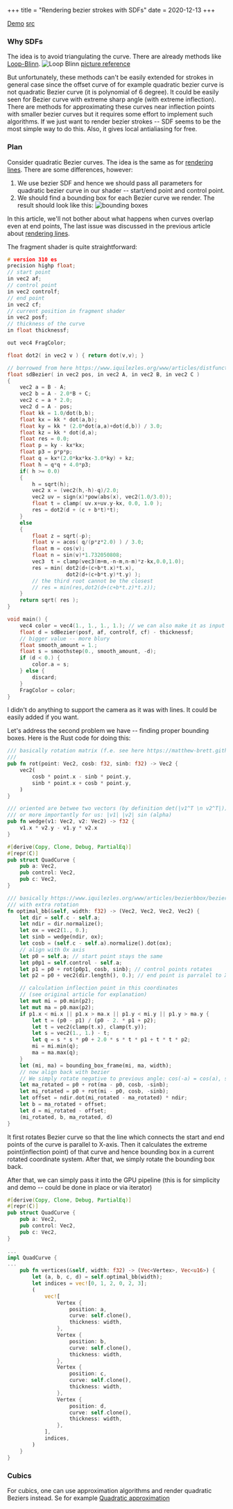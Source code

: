 +++
title = "Rendering bezier strokes with SDFs"
date = 2020-12-13
+++

[Demo](https://pum-purum-pum-pum.github.io/bezier/)
[src](https://github.com/pum-purum-pum-pum/beziers)

### Why SDFs

The idea is to avoid triangulating the curve. There are already methods like
[Loop-Blinn](https://developer.nvidia.com/gpugems/gpugems3/part-iv-image-effects/chapter-25-rendering-vector-art-gpu).
![Loop Blinn](loop_blinn.jpg)
[picture reference](https://developer.nvidia.com/gpugems/gpugems3/part-iv-image-effects/chapter-25-rendering-vector-art-gpu)

But unfortunately, these methods can't be easily
extended for strokes in general case since the
offset curve of for example quadratic bezier curve
is not quadratic Bezier curve (it is polynomial of 6 degree).
It could be easily seen for Bezier curve with
extreme sharp angle (with extreme inflection).
There are methods for approximating these curves
near inflection points with smaller bezier curves but it
requires some effort to implement such algorithms.
If we just want to render bezier strokes --
SDF seems to be the most simple way to do this.
Also, it gives local antialiasing for free.

### Plan

Consider quadratic Bezier curves.
The idea is the same as for [rendering lines](https://vladjuckov.github.io/hqlines/).
There are some differences, however:
1) We use bezier SDF and hence we should pass all parameters
for quadratic bezier curve in our shader --
start/end point and control point.
2) We should find a bounding box for each Bezier curve we render.
The result should look like this:
![bounding boxes](bezier_bb.png)

In this article, we'll not bother about what happens
when curves overlap even at end points,
The last issue was discussed in the previous
article about
[rendering lines](https://vladjuckov.github.io/hqlines/).

The fragment shader is quite straightforward:

```C
# version 310 es
precision highp float;
// start point
in vec2 af;
// control point
in vec2 controlf;
// end point
in vec2 cf;
// current position in fragment shader
in vec2 posf;
// thickness of the curve
in float thicknessf;

out vec4 FragColor;

float dot2( in vec2 v ) { return dot(v,v); }

// borrowed from here https://www.iquilezles.org/www/articles/distfunctions2d/distfunctions2d.htm
float sdBezier( in vec2 pos, in vec2 A, in vec2 B, in vec2 C )
{
    vec2 a = B - A;
    vec2 b = A - 2.0*B + C;
    vec2 c = a * 2.0;
    vec2 d = A - pos;
    float kk = 1.0/dot(b,b);
    float kx = kk * dot(a,b);
    float ky = kk * (2.0*dot(a,a)+dot(d,b)) / 3.0;
    float kz = kk * dot(d,a);
    float res = 0.0;
    float p = ky - kx*kx;
    float p3 = p*p*p;
    float q = kx*(2.0*kx*kx-3.0*ky) + kz;
    float h = q*q + 4.0*p3;
    if( h >= 0.0)
    {
        h = sqrt(h);
        vec2 x = (vec2(h,-h)-q)/2.0;
        vec2 uv = sign(x)*pow(abs(x), vec2(1.0/3.0));
        float t = clamp( uv.x+uv.y-kx, 0.0, 1.0 );
        res = dot2(d + (c + b*t)*t);
    }
    else
    {
        float z = sqrt(-p);
        float v = acos( q/(p*z*2.0) ) / 3.0;
        float m = cos(v);
        float n = sin(v)*1.732050808;
        vec3  t = clamp(vec3(m+m,-n-m,n-m)*z-kx,0.0,1.0);
        res = min( dot2(d+(c+b*t.x)*t.x),
                   dot2(d+(c+b*t.y)*t.y) );
        // the third root cannot be the closest
        // res = min(res,dot2(d+(c+b*t.z)*t.z));
    }
    return sqrt( res );
}

void main() {
    vec4 color = vec4(1., 1., 1., 1.); // we can also make it as input attribute
    float d = sdBezier(posf, af, controlf, cf) - thicknessf;
    // bigger value -- more blury
    float smooth_amount = 1.;
    float s = smoothstep(0., smooth_amount, -d);
    if (d < 0.) {
        color.a = s;
    } else {
        discard;
    }
    FragColor = color;
}
```

I didn't do anything to support
the camera as it was with lines.
It could be easily added if you want.

Let's address the second problem we have
-- finding proper bounding boxes.
Here is the Rust code for doing this:

```Rust
/// basically rotation matrix (f.e. see here https://matthew-brett.github.io/teaching/rotation_2d.html)
///
pub fn rot(point: Vec2, cosb: f32, sinb: f32) -> Vec2 {
    vec2(
        cosb * point.x - sinb * point.y,
        sinb * point.x + cosb * point.y,
    )
}

/// oriented are betwee two vectors (by definition det(|v1^T \n v2^T|))
/// or more importantly for us: |v1| |v2| sin (alpha)
pub fn wedge(v1: Vec2, v2: Vec2) -> f32 {
    v1.x * v2.y - v1.y * v2.x
}

#[derive(Copy, Clone, Debug, PartialEq)]
#[repr(C)]
pub struct QuadCurve {
    pub a: Vec2,
    pub control: Vec2,
    pub c: Vec2,
}

/// basically https://www.iquilezles.org/www/articles/bezierbbox/bezierbbox.htm
/// with extra rotation
fn optimal_bb(&self, width: f32) -> (Vec2, Vec2, Vec2, Vec2) {
    let dir = self.c - self.a;
    let ndir = dir.normalize();
    let ox = vec2(1., 0.);
    let sinb = wedge(ndir, ox);
    let cosb = (self.c - self.a).normalize().dot(ox);
    // align with Ox axis
    let p0 = self.a; // start point stays the same
    let p0p1 = self.control - self.a;
    let p1 = p0 + rot(p0p1, cosb, sinb); // control points rotates
    let p2 = p0 + vec2(dir.length(), 0.); // end point is parralel to X axis

    // calculation inflection point in this coordinates
    // (see original article for explanation)
    let mut mi = p0.min(p2);
    let mut ma = p0.max(p2);
    if p1.x < mi.x || p1.x > ma.x || p1.y < mi.y || p1.y > ma.y {
        let t = (p0 - p1) / (p0 - 2. * p1 + p2);
        let t = vec2(clamp(t.x), clamp(t.y));
        let s = vec2(1., 1.) - t;
        let q = s * s * p0 + 2.0 * s * t * p1 + t * t * p2;
        mi = mi.min(q);
        ma = ma.max(q);
    }
    let (mi, ma) = bounding_box_frame(mi, ma, width);
    // now align back with bezier
    // We simply rotate negative to previous angle: cos(-a) = cos(a), sin(-a) = -sin(a)
    let ma_rotated = p0 + rot(ma - p0, cosb, -sinb);
    let mi_rotated = p0 + rot(mi - p0, cosb, -sinb);
    let offset = ndir.dot(mi_rotated - ma_rotated) * ndir;
    let b = ma_rotated + offset;
    let d = mi_rotated - offset;
    (mi_rotated, b, ma_rotated, d)
}
```

It first rotates Bezier curve so that the line which
connects the start and end points of the curve is parallel to X-axis.
Then it calculates the extreme point(inflection point)
of that curve and hence bounding box in a current rotated coordinate system.
After that, we simply rotate the bounding box back.

After that, we can simply pass it into the GPU pipeline
(this is for simplicity and demo -- could be done in place or via iterator)

```Rust
#[derive(Copy, Clone, Debug, PartialEq)]
#[repr(C)]
pub struct QuadCurve {
    pub a: Vec2,
    pub control: Vec2,
    pub c: Vec2,
}

...
impl QuadCurve {
...
    pub fn vertices(&self, width: f32) -> (Vec<Vertex>, Vec<u16>) {
        let (a, b, c, d) = self.optimal_bb(width);
        let indices = vec![0, 1, 2, 0, 2, 3];
        (
            vec![
                Vertex {
                    position: a,
                    curve: self.clone(),
                    thickness: width,
                },
                Vertex {
                    position: b,
                    curve: self.clone(),
                    thickness: width,
                },
                Vertex {
                    position: c,
                    curve: self.clone(),
                    thickness: width,
                },
                Vertex {
                    position: d,
                    curve: self.clone(),
                    thickness: width,
                },
            ],
            indices,
        )
    }
}

```

### Cubics

For cubics, one can use approximation algorithms and
render quadratic Beziers instead. Se for example
[Quadratic approximation](https://ttnghia.github.io/pdf/QuadraticApproximation.pdf)

